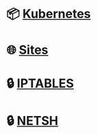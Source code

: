 # 📦 [Kubernetes](Containers/Kubernetes/README.md)

# 🌐 [Sites](Web/sites.md)

# 🔒 [IPTABLES](Linux/iptables.md)

# 🔒 [NETSH](Windows/netsh.md)